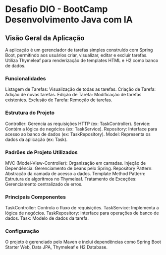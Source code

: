 # Desafio DIO - BootCamp Desenvolvimento Java com IA
## Visão Geral da Aplicação
A aplicação é um gerenciador de tarefas simples construído com Spring Boot, permitindo aos usuários criar, visualizar, editar e excluir tarefas. Utiliza Thymeleaf para renderização de templates HTML e H2 como banco de dados.

### Funcionalidades
Listagem de Tarefas: Visualização de todas as tarefas.
Criação de Tarefa: Adição de novas tarefas.
Edição de Tarefa: Modificação de tarefas existentes.
Exclusão de Tarefa: Remoção de tarefas.

### Estrutura do Projeto
Controller: Gerencia as requisições HTTP (ex: TaskController).
Service: Contém a lógica de negócios (ex: TaskService).
Repository: Interface para acesso ao banco de dados (ex: TaskRepository).
Model: Representa os dados da aplicação (ex: Task).

### Padrões de Projeto Utilizados
MVC (Model-View-Controller): Organização em camadas.
Injeção de Dependência: Gerenciamento de beans pelo Spring.
Repository Pattern: Abstração da camada de acesso a dados.
Template Method Pattern: Estrutura de algoritmos no Thymeleaf.
Tratamento de Exceções: Gerenciamento centralizado de erros.

### Principais Componentes
TaskController: Controla o fluxo de requisições.
TaskService: Implementa a lógica de negócios.
TaskRepository: Interface para operações de banco de dados.
Task: Modelo de dados da tarefa.

### Configuração
O projeto é gerenciado pelo Maven e inclui dependências como Spring Boot Starter Web, Data JPA, Thymeleaf e H2 Database.
